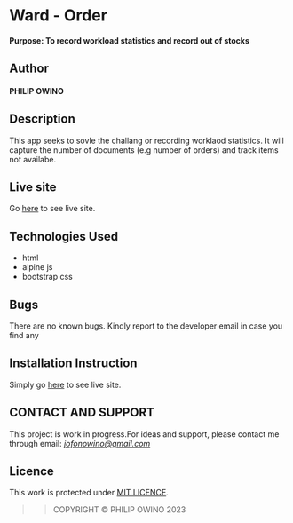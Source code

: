 
# Ward - Order

#### Purpose: To record workload statistics and record out of stocks

## Author

#### PHILIP OWINO

## Description

This app seeks to sovle the challang or recording worklaod statistics. It will capture the number of documents (e.g number of orders) and track items not availabe.

## Live site

Go  [here](https://mc-news-portal.herokuapp.com/) to see live site.



## Technologies Used
- html
- alpine js
- bootstrap css


## Bugs

There are no known bugs. Kindly report to the developer email in case you find any

## Installation Instruction

Simply go [here](https://mc-news-portal.herokuapp.com/) to see live site.


## CONTACT AND SUPPORT
This project is work in progress.For ideas and support, please contact me through email: *jofonowino@gmail.com*

## Licence

This work is protected under [MIT LICENCE](LICENCE).

>>COPYRIGHT &copy; PHILIP OWINO 2023
